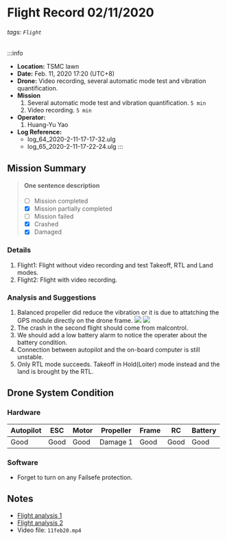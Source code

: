 # Flight Record 02/11/2020
###### tags: `Flight`

:::info
- **Location:** TSMC lawn
- **Date:** Feb. 11, 2020 17:20 (UTC+8)
- **Drone:** Video recording, several automatic mode test and vibration quantification.
- **Mission**
    1. Several automatic mode test and vibration quantification. `5 min`
    2. Video recording. `5 min`
- **Operator:**
    1. Huang-Yu Yao
- **Log Reference:** 
    * log_64_2020-2-11-17-17-32.ulg
    * log_65_2020-2-11-17-22-24.ulg
:::

## Mission Summary
> 
> #### One sentence description
> - [ ] Mission completed
> - [x] Mission partially completed
> - [ ] Mission failed
> - [x] Crashed
> - [x] Damaged
>
### Details
1. Flight1: Flight without video recording and test Takeoff, RTL and Land modes. 
2. Flight2: Flight with video recording.

### Analysis and Suggestions
1. Balanced propeller did reduce the vibration or it is due to attatching the GPS module directly on the drone frame.
![](https://i.imgur.com/89LrHgl.png)
![](https://i.imgur.com/pzE46dC.png)
2. The crash in the second flight should come from malcontrol.
3. We should add a low battery alarm to notice the operater about the battery condition.
4. Connection between autopilot and the on-board computer is still unstable.
5. Only RTL mode succeeds. Takeoff in Hold(Loiter) mode instead and the land is brought by the RTL.


## Drone System Condition

### Hardware
| Autopilot | ESC    | Motor   | Propeller | Frame  | RC    | Battery |
| --------- | ------ | ------- | --------- | ------ | ----- | ------- |
| Good      | Good   | Good    | Damage 1  | Good   | Good  | Good    |

### Software
* Forget to turn on any Failsefe protection.

## Notes
* [Flight analysis 1](https://logs.px4.io/plot_app?log=1c895b0e-8fdb-4645-a4df-7bf68d4735a0)
* [Flight analysis 2](https://logs.px4.io/plot_app?log=f8d4fb5e-8021-46c0-b434-60d0ba01fc99)
* Video file: `11feb20.mp4`
